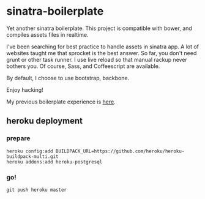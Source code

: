 sinatra-boilerplate
===================

Yet another sinatra boilerplate.
This project is compatible with bower, and compiles assets files in realtime.

I've been searching for best practice to handle assets in sinatra app.
A lot of websites taught me that sprocket is the best answer.
So far, you don't need grunt or other task runner.
I use live reload so that manual rackup never bothers you.
Of course, Sass, and Coffeescript are available.

By default, I choose to use bootstrap, backbone.

Enjoy hacking!

My previous boilerplate experience is [here](https://github.com/yuchan/coffee-boilerplate).

heroku deployment
-----------------

### prepare

    heroku config:add BUILDPACK_URL=https://github.com/heroku/heroku-buildpack-multi.git
    heroku addons:add heroku-postgresql

### go!

    git push heroku master
